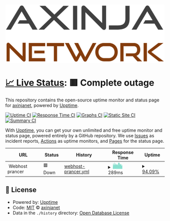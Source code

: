 ![alt text](https://raw.githubusercontent.com/axinjanet/static/main/img/axinjanetwork.png)

# [📈 Live Status](https://axinjanet.github.io/upptime/): <!--live status--> **🟥 Complete outage**

This repository contains the open-source uptime monitor and status page for [axinjanet](https://axinjanet.github.io/upptime/), powered by [Upptime](https://github.com/upptime/upptime).

[![Uptime CI](https://github.com/axinjanet/upptime/workflows/Uptime%20CI/badge.svg)](https://github.com/axinjanet/upptime/actions?query=workflow%3A%22Uptime+CI%22)
[![Response Time CI](https://github.com/axinjanet/upptime/workflows/Response%20Time%20CI/badge.svg)](https://github.com/axinjanet/upptime/actions?query=workflow%3A%22Response+Time+CI%22)
[![Graphs CI](https://github.com/axinjanet/upptime/workflows/Graphs%20CI/badge.svg)](https://github.com/axinjanet/upptime/actions?query=workflow%3A%22Graphs+CI%22)
[![Static Site CI](https://github.com/axinjanet/upptime/workflows/Static%20Site%20CI/badge.svg)](https://github.com/axinjanet/upptime/actions?query=workflow%3A%22Static+Site+CI%22)
[![Summary CI](https://github.com/axinjanet/upptime/workflows/Summary%20CI/badge.svg)](https://github.com/axinjanet/upptime/actions?query=workflow%3A%22Summary+CI%22)

With [Upptime](https://upptime.js.org), you can get your own unlimited and free uptime monitor and status page, powered entirely by a GitHub repository. We use [Issues](https://github.com/axinjanet/upptime/issues) as incident reports, [Actions](https://github.com/axinjanet/upptime/actions) as uptime monitors, and [Pages](https://axinjanet.github.io/upptime/) for the status page.

<!--start: status pages-->
<!-- This summary is generated by Upptime (https://github.com/upptime/upptime) -->
<!-- Do not edit this manually, your changes will be overwritten -->
<!-- prettier-ignore -->
| URL | Status | History | Response Time | Uptime |
| --- | ------ | ------- | ------------- | ------ |
| <img alt="" src="https://icons.duckduckgo.com/ip3/null.ico" height="13"> Webhost prancer | 🟥 Down | [webhost-prancer.yml](https://github.com/axinjanet/upptime/commits/HEAD/history/webhost-prancer.yml) | <details><summary><img alt="Response time graph" src="./graphs/webhost-prancer/response-time-week.png" height="20"> 289ms</summary><br><a href="https://status.axinja.online/history/webhost-prancer"><img alt="Response time 299" src="https://img.shields.io/endpoint?url=https%3A%2F%2Fraw.githubusercontent.com%2Faxinjanet%2Fupptime%2FHEAD%2Fapi%2Fwebhost-prancer%2Fresponse-time.json"></a><br><a href="https://status.axinja.online/history/webhost-prancer"><img alt="24-hour response time 260" src="https://img.shields.io/endpoint?url=https%3A%2F%2Fraw.githubusercontent.com%2Faxinjanet%2Fupptime%2FHEAD%2Fapi%2Fwebhost-prancer%2Fresponse-time-day.json"></a><br><a href="https://status.axinja.online/history/webhost-prancer"><img alt="7-day response time 289" src="https://img.shields.io/endpoint?url=https%3A%2F%2Fraw.githubusercontent.com%2Faxinjanet%2Fupptime%2FHEAD%2Fapi%2Fwebhost-prancer%2Fresponse-time-week.json"></a><br><a href="https://status.axinja.online/history/webhost-prancer"><img alt="30-day response time 291" src="https://img.shields.io/endpoint?url=https%3A%2F%2Fraw.githubusercontent.com%2Faxinjanet%2Fupptime%2FHEAD%2Fapi%2Fwebhost-prancer%2Fresponse-time-month.json"></a><br><a href="https://status.axinja.online/history/webhost-prancer"><img alt="1-year response time 294" src="https://img.shields.io/endpoint?url=https%3A%2F%2Fraw.githubusercontent.com%2Faxinjanet%2Fupptime%2FHEAD%2Fapi%2Fwebhost-prancer%2Fresponse-time-year.json"></a></details> | <details><summary><a href="https://status.axinja.online/history/webhost-prancer">94.09%</a></summary><a href="https://status.axinja.online/history/webhost-prancer"><img alt="All-time uptime 97.62%" src="https://img.shields.io/endpoint?url=https%3A%2F%2Fraw.githubusercontent.com%2Faxinjanet%2Fupptime%2FHEAD%2Fapi%2Fwebhost-prancer%2Fuptime.json"></a><br><a href="https://status.axinja.online/history/webhost-prancer"><img alt="24-hour uptime 92.09%" src="https://img.shields.io/endpoint?url=https%3A%2F%2Fraw.githubusercontent.com%2Faxinjanet%2Fupptime%2FHEAD%2Fapi%2Fwebhost-prancer%2Fuptime-day.json"></a><br><a href="https://status.axinja.online/history/webhost-prancer"><img alt="7-day uptime 94.09%" src="https://img.shields.io/endpoint?url=https%3A%2F%2Fraw.githubusercontent.com%2Faxinjanet%2Fupptime%2FHEAD%2Fapi%2Fwebhost-prancer%2Fuptime-week.json"></a><br><a href="https://status.axinja.online/history/webhost-prancer"><img alt="30-day uptime 97.60%" src="https://img.shields.io/endpoint?url=https%3A%2F%2Fraw.githubusercontent.com%2Faxinjanet%2Fupptime%2FHEAD%2Fapi%2Fwebhost-prancer%2Fuptime-month.json"></a><br><a href="https://status.axinja.online/history/webhost-prancer"><img alt="1-year uptime 98.91%" src="https://img.shields.io/endpoint?url=https%3A%2F%2Fraw.githubusercontent.com%2Faxinjanet%2Fupptime%2FHEAD%2Fapi%2Fwebhost-prancer%2Fuptime-year.json"></a></details>

<!--end: status pages-->

## 📄 License

- Powered by: [Upptime](https://github.com/upptime/upptime)
- Code: [MIT](./LICENSE) © [axinjanet](https://axinjanet.github.io/upptime/)
- Data in the `./history` directory: [Open Database License](https://opendatacommons.org/licenses/odbl/1-0/)
